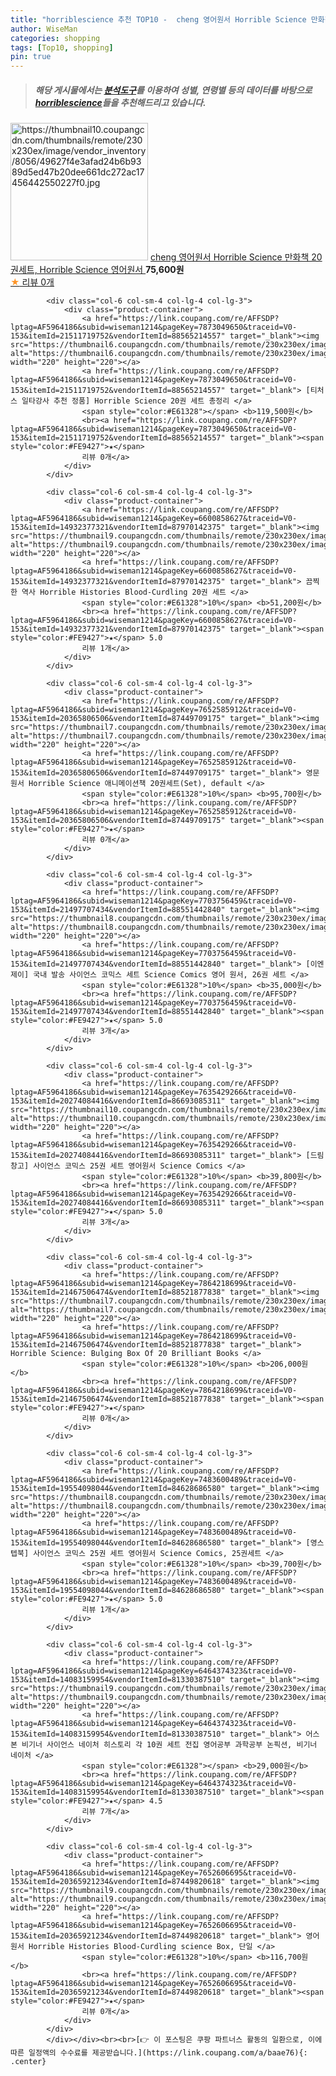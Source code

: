 ```yaml
---
title: "horriblescience 추천 TOP10 -  cheng 영어원서 Horrible Science 만화책 20권세트, Horrible Science 영어원서 "
author: WiseMan
categories: shopping
tags: [Top10, shopping]
pin: true
---
```


> ##### 해당 게시물에서는 [**분석도구**](https://itemscout.io/)를 이용하여 **성별**, **연령별** 등의 데이터를 바탕으로 [**horriblescience**](https://link.coupang.com/a/baae76)들을 추천해드리고 있습니다.
<div class="container"><div class="row">
            <div class="col-6 col-sm-4 col-lg-4 col-lg-3">
                <div class="product-container">
                    <a href="https://link.coupang.com/re/AFFSDP?lptag=AF5964186&subid=wiseman1214&pageKey=7870567501&traceid=V0-153&itemId=21499438146&vendorItemId=88553058572" target="_blank"><img src="https://thumbnail10.coupangcdn.com/thumbnails/remote/230x230ex/image/vendor_inventory/8056/49627f4e3afad24b6b9389d5ed47b20dee661dc272ac17456442550227f0.jpg" alt="https://thumbnail10.coupangcdn.com/thumbnails/remote/230x230ex/image/vendor_inventory/8056/49627f4e3afad24b6b9389d5ed47b20dee661dc272ac17456442550227f0.jpg" width="220" height="220"></a>
                    <a href="https://link.coupang.com/re/AFFSDP?lptag=AF5964186&subid=wiseman1214&pageKey=7870567501&traceid=V0-153&itemId=21499438146&vendorItemId=88553058572" target="_blank"> cheng 영어원서 Horrible Science 만화책 20권세트, Horrible Science 영어원서 </a>
                    <span style="color:#E61328"></span> <b>75,600원</b>
                    <br><a href="https://link.coupang.com/re/AFFSDP?lptag=AF5964186&subid=wiseman1214&pageKey=7870567501&traceid=V0-153&itemId=21499438146&vendorItemId=88553058572" target="_blank"><span style="color:#FE9427">★</span> 
                    리뷰 0개</a>
                </div>
            </div>
            
            <div class="col-6 col-sm-4 col-lg-4 col-lg-3">
                <div class="product-container">
                    <a href="https://link.coupang.com/re/AFFSDP?lptag=AF5964186&subid=wiseman1214&pageKey=7873049650&traceid=V0-153&itemId=21511719752&vendorItemId=88565214557" target="_blank"><img src="https://thumbnail6.coupangcdn.com/thumbnails/remote/230x230ex/image/vendor_inventory/5a49/b89727f44660e377a7d06942c87ca73add8931cc3edcbfc199ae2466323c.png" alt="https://thumbnail6.coupangcdn.com/thumbnails/remote/230x230ex/image/vendor_inventory/5a49/b89727f44660e377a7d06942c87ca73add8931cc3edcbfc199ae2466323c.png" width="220" height="220"></a>
                    <a href="https://link.coupang.com/re/AFFSDP?lptag=AF5964186&subid=wiseman1214&pageKey=7873049650&traceid=V0-153&itemId=21511719752&vendorItemId=88565214557" target="_blank"> [티처스 일타강사 추천 정품] Horrible Science 20권 세트 총정리 </a>
                    <span style="color:#E61328"></span> <b>119,500원</b>
                    <br><a href="https://link.coupang.com/re/AFFSDP?lptag=AF5964186&subid=wiseman1214&pageKey=7873049650&traceid=V0-153&itemId=21511719752&vendorItemId=88565214557" target="_blank"><span style="color:#FE9427">★</span> 
                    리뷰 0개</a>
                </div>
            </div>
            
            <div class="col-6 col-sm-4 col-lg-4 col-lg-3">
                <div class="product-container">
                    <a href="https://link.coupang.com/re/AFFSDP?lptag=AF5964186&subid=wiseman1214&pageKey=6600858627&traceid=V0-153&itemId=14932377321&vendorItemId=87970142375" target="_blank"><img src="https://thumbnail9.coupangcdn.com/thumbnails/remote/230x230ex/image/vendor_inventory/cc7a/984c8a281e697915a524aea07067925cd35bb923c61a45eb5169907d6e7a.jpg" alt="https://thumbnail9.coupangcdn.com/thumbnails/remote/230x230ex/image/vendor_inventory/cc7a/984c8a281e697915a524aea07067925cd35bb923c61a45eb5169907d6e7a.jpg" width="220" height="220"></a>
                    <a href="https://link.coupang.com/re/AFFSDP?lptag=AF5964186&subid=wiseman1214&pageKey=6600858627&traceid=V0-153&itemId=14932377321&vendorItemId=87970142375" target="_blank"> 끔찍한 역사 Horrible Histories Blood-Curdling 20권 세트 </a>
                    <span style="color:#E61328">10%</span> <b>51,200원</b>
                    <br><a href="https://link.coupang.com/re/AFFSDP?lptag=AF5964186&subid=wiseman1214&pageKey=6600858627&traceid=V0-153&itemId=14932377321&vendorItemId=87970142375" target="_blank"><span style="color:#FE9427">★</span> 5.0
                    리뷰 1개</a>
                </div>
            </div>
            
            <div class="col-6 col-sm-4 col-lg-4 col-lg-3">
                <div class="product-container">
                    <a href="https://link.coupang.com/re/AFFSDP?lptag=AF5964186&subid=wiseman1214&pageKey=7652585912&traceid=V0-153&itemId=20365806506&vendorItemId=87449709175" target="_blank"><img src="https://thumbnail7.coupangcdn.com/thumbnails/remote/230x230ex/image/vendor_inventory/c6bd/2cbbf730102ff067e748f8122e732f39f571ae9b2343d86f5d1d557693ee.jpg" alt="https://thumbnail7.coupangcdn.com/thumbnails/remote/230x230ex/image/vendor_inventory/c6bd/2cbbf730102ff067e748f8122e732f39f571ae9b2343d86f5d1d557693ee.jpg" width="220" height="220"></a>
                    <a href="https://link.coupang.com/re/AFFSDP?lptag=AF5964186&subid=wiseman1214&pageKey=7652585912&traceid=V0-153&itemId=20365806506&vendorItemId=87449709175" target="_blank"> 영문 원서 Horrible Science 애니메이션책 20권세트(Set), default </a>
                    <span style="color:#E61328">10%</span> <b>95,700원</b>
                    <br><a href="https://link.coupang.com/re/AFFSDP?lptag=AF5964186&subid=wiseman1214&pageKey=7652585912&traceid=V0-153&itemId=20365806506&vendorItemId=87449709175" target="_blank"><span style="color:#FE9427">★</span> 
                    리뷰 0개</a>
                </div>
            </div>
            
            <div class="col-6 col-sm-4 col-lg-4 col-lg-3">
                <div class="product-container">
                    <a href="https://link.coupang.com/re/AFFSDP?lptag=AF5964186&subid=wiseman1214&pageKey=7703756459&traceid=V0-153&itemId=21497707434&vendorItemId=88551442840" target="_blank"><img src="https://thumbnail8.coupangcdn.com/thumbnails/remote/230x230ex/image/vendor_inventory/1ae7/e59ccab05aaab78ca16b48e5734af2729fe25ddef75a50089cdd6dea5eff.jpg" alt="https://thumbnail8.coupangcdn.com/thumbnails/remote/230x230ex/image/vendor_inventory/1ae7/e59ccab05aaab78ca16b48e5734af2729fe25ddef75a50089cdd6dea5eff.jpg" width="220" height="220"></a>
                    <a href="https://link.coupang.com/re/AFFSDP?lptag=AF5964186&subid=wiseman1214&pageKey=7703756459&traceid=V0-153&itemId=21497707434&vendorItemId=88551442840" target="_blank"> [이엔제이] 국내 발송 사이언스 코믹스 세트 Science Comics 영어 원서, 26권 세트 </a>
                    <span style="color:#E61328">10%</span> <b>35,000원</b>
                    <br><a href="https://link.coupang.com/re/AFFSDP?lptag=AF5964186&subid=wiseman1214&pageKey=7703756459&traceid=V0-153&itemId=21497707434&vendorItemId=88551442840" target="_blank"><span style="color:#FE9427">★</span> 5.0
                    리뷰 3개</a>
                </div>
            </div>
            
            <div class="col-6 col-sm-4 col-lg-4 col-lg-3">
                <div class="product-container">
                    <a href="https://link.coupang.com/re/AFFSDP?lptag=AF5964186&subid=wiseman1214&pageKey=7635429266&traceid=V0-153&itemId=20274084416&vendorItemId=86693085311" target="_blank"><img src="https://thumbnail10.coupangcdn.com/thumbnails/remote/230x230ex/image/vendor_inventory/9b78/c3627a86dd0aa6bbc39ae0b5dd664d28f4e1d801a1a0ea6b9fab0b024e2f.jpg" alt="https://thumbnail10.coupangcdn.com/thumbnails/remote/230x230ex/image/vendor_inventory/9b78/c3627a86dd0aa6bbc39ae0b5dd664d28f4e1d801a1a0ea6b9fab0b024e2f.jpg" width="220" height="220"></a>
                    <a href="https://link.coupang.com/re/AFFSDP?lptag=AF5964186&subid=wiseman1214&pageKey=7635429266&traceid=V0-153&itemId=20274084416&vendorItemId=86693085311" target="_blank"> [드림창고] 사이언스 코믹스 25권 세트 영어원서 Science Comics </a>
                    <span style="color:#E61328">10%</span> <b>39,800원</b>
                    <br><a href="https://link.coupang.com/re/AFFSDP?lptag=AF5964186&subid=wiseman1214&pageKey=7635429266&traceid=V0-153&itemId=20274084416&vendorItemId=86693085311" target="_blank"><span style="color:#FE9427">★</span> 5.0
                    리뷰 3개</a>
                </div>
            </div>
            
            <div class="col-6 col-sm-4 col-lg-4 col-lg-3">
                <div class="product-container">
                    <a href="https://link.coupang.com/re/AFFSDP?lptag=AF5964186&subid=wiseman1214&pageKey=7864218699&traceid=V0-153&itemId=21467506474&vendorItemId=88521877838" target="_blank"><img src="https://thumbnail7.coupangcdn.com/thumbnails/remote/230x230ex/image/vendor_inventory/564c/c390b37bcb10386ce5e79348e580573ab1356540b1992d3bf779dee47eef.jpg" alt="https://thumbnail7.coupangcdn.com/thumbnails/remote/230x230ex/image/vendor_inventory/564c/c390b37bcb10386ce5e79348e580573ab1356540b1992d3bf779dee47eef.jpg" width="220" height="220"></a>
                    <a href="https://link.coupang.com/re/AFFSDP?lptag=AF5964186&subid=wiseman1214&pageKey=7864218699&traceid=V0-153&itemId=21467506474&vendorItemId=88521877838" target="_blank"> Horrible Science: Bulging Box Of 20 Brilliant Books </a>
                    <span style="color:#E61328">10%</span> <b>206,000원</b>
                    <br><a href="https://link.coupang.com/re/AFFSDP?lptag=AF5964186&subid=wiseman1214&pageKey=7864218699&traceid=V0-153&itemId=21467506474&vendorItemId=88521877838" target="_blank"><span style="color:#FE9427">★</span> 
                    리뷰 0개</a>
                </div>
            </div>
            
            <div class="col-6 col-sm-4 col-lg-4 col-lg-3">
                <div class="product-container">
                    <a href="https://link.coupang.com/re/AFFSDP?lptag=AF5964186&subid=wiseman1214&pageKey=7483600489&traceid=V0-153&itemId=19554098044&vendorItemId=84628686580" target="_blank"><img src="https://thumbnail8.coupangcdn.com/thumbnails/remote/230x230ex/image/vendor_inventory/9763/9fcaf4edeb1403ac5be6073c2e93937b95bde9216489368e36387603839a.jpg" alt="https://thumbnail8.coupangcdn.com/thumbnails/remote/230x230ex/image/vendor_inventory/9763/9fcaf4edeb1403ac5be6073c2e93937b95bde9216489368e36387603839a.jpg" width="220" height="220"></a>
                    <a href="https://link.coupang.com/re/AFFSDP?lptag=AF5964186&subid=wiseman1214&pageKey=7483600489&traceid=V0-153&itemId=19554098044&vendorItemId=84628686580" target="_blank"> [영스텝북] 사이언스 코믹스 25권 세트 영어원서 Science Comics, 25권세트 </a>
                    <span style="color:#E61328">10%</span> <b>39,700원</b>
                    <br><a href="https://link.coupang.com/re/AFFSDP?lptag=AF5964186&subid=wiseman1214&pageKey=7483600489&traceid=V0-153&itemId=19554098044&vendorItemId=84628686580" target="_blank"><span style="color:#FE9427">★</span> 5.0
                    리뷰 1개</a>
                </div>
            </div>
            
            <div class="col-6 col-sm-4 col-lg-4 col-lg-3">
                <div class="product-container">
                    <a href="https://link.coupang.com/re/AFFSDP?lptag=AF5964186&subid=wiseman1214&pageKey=6464374323&traceid=V0-153&itemId=14083159954&vendorItemId=81330387510" target="_blank"><img src="https://thumbnail9.coupangcdn.com/thumbnails/remote/230x230ex/image/vendor_inventory/522e/e7c0447b45819cbb13bc38a07a0b35bff03266471b31e2a244f0a176803b.jpg" alt="https://thumbnail9.coupangcdn.com/thumbnails/remote/230x230ex/image/vendor_inventory/522e/e7c0447b45819cbb13bc38a07a0b35bff03266471b31e2a244f0a176803b.jpg" width="220" height="220"></a>
                    <a href="https://link.coupang.com/re/AFFSDP?lptag=AF5964186&subid=wiseman1214&pageKey=6464374323&traceid=V0-153&itemId=14083159954&vendorItemId=81330387510" target="_blank"> 어스본 비기너 사이언스 네이처 히스토리 각 10권 세트 전집 영어공부 과학공부 논픽션, 비기너 네이처 </a>
                    <span style="color:#E61328"></span> <b>29,000원</b>
                    <br><a href="https://link.coupang.com/re/AFFSDP?lptag=AF5964186&subid=wiseman1214&pageKey=6464374323&traceid=V0-153&itemId=14083159954&vendorItemId=81330387510" target="_blank"><span style="color:#FE9427">★</span> 4.5
                    리뷰 7개</a>
                </div>
            </div>
            
            <div class="col-6 col-sm-4 col-lg-4 col-lg-3">
                <div class="product-container">
                    <a href="https://link.coupang.com/re/AFFSDP?lptag=AF5964186&subid=wiseman1214&pageKey=7652606695&traceid=V0-153&itemId=20365921234&vendorItemId=87449820618" target="_blank"><img src="https://thumbnail9.coupangcdn.com/thumbnails/remote/230x230ex/image/vendor_inventory/57c9/81e3f2c5c3aec18dd60ef577c5ce36acd4f2550874eaa235e1a9448a866d.jpg" alt="https://thumbnail9.coupangcdn.com/thumbnails/remote/230x230ex/image/vendor_inventory/57c9/81e3f2c5c3aec18dd60ef577c5ce36acd4f2550874eaa235e1a9448a866d.jpg" width="220" height="220"></a>
                    <a href="https://link.coupang.com/re/AFFSDP?lptag=AF5964186&subid=wiseman1214&pageKey=7652606695&traceid=V0-153&itemId=20365921234&vendorItemId=87449820618" target="_blank"> 영어원서 Horrible Histories Blood-Curdling science Box, 단일 </a>
                    <span style="color:#E61328">10%</span> <b>116,700원</b>
                    <br><a href="https://link.coupang.com/re/AFFSDP?lptag=AF5964186&subid=wiseman1214&pageKey=7652606695&traceid=V0-153&itemId=20365921234&vendorItemId=87449820618" target="_blank"><span style="color:#FE9427">★</span> 
                    리뷰 0개</a>
                </div>
            </div>
            </div></div><br><br>[👉 이 포스팅은 쿠팡 파트너스 활동의 일환으로, 이에 따른 일정액의 수수료를 제공받습니다.](https://link.coupang.com/a/baae76){: .center}